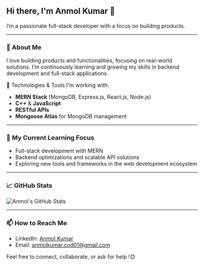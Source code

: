 ## Hi there, I'm Anmol Kumar 👋

I’m a passionate full-stack developer with a focus on building products.

---

### 🚀 About Me
I love building products and functionalities, focusing on real-world solutions. I’m continuously learning and growing my skills in backend development and full-stack applications.

🔧 Technologies & Tools I'm working with:
- **MERN Stack** (MongoDB, Express.js, React.js, Node.js)
- **C++** & **JavaScript**
- **RESTful APIs**
- **Mongoose Atlas** for MongoDB management

---

### 🌱 My Current Learning Focus
- Full-stack development with MERN
- Backend optimizations and scalable API solutions
- Exploring new tools and frameworks in the web development ecosystem

---

### 📈 GitHub Stats

![Anmol's GitHub Stats](https://github-readme-stats.vercel.app/api?username=AnmolKumar-01&show_icons=true&hide_title=true&count_private=true&theme=radical)

---

### 📫 How to Reach Me
- LinkedIn: [Anmol Kumar](https://www.linkedin.com/in/anmolkumar01)
- Email: anmolkumar.cod01@gmail.com

Feel free to connect, collaborate, or ask for help !😊

